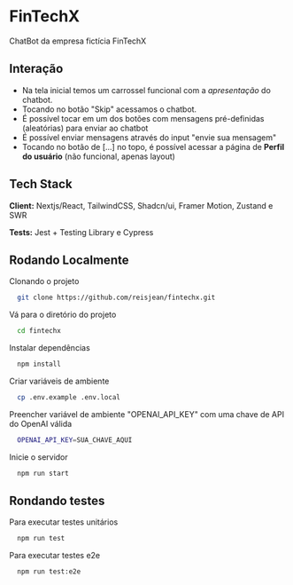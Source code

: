
# FinTechX

ChatBot da empresa fictícia FinTechX

## Interação
- Na tela inicial temos um carrossel funcional com a *apresentação* do chatbot.
- Tocando no botão "Skip" acessamos o chatbot.
- É possível tocar em um dos botões com mensagens pré-definidas (aleatórias) para enviar ao chatbot
- É possível enviar mensagens através do input "envie sua mensagem"
- Tocando no botão de [...] no topo, é possível acessar a página de **Perfil do usuário** (não funcional, apenas layout)

## Tech Stack

**Client:** Nextjs/React, TailwindCSS, Shadcn/ui, Framer Motion, Zustand e SWR

**Tests:** Jest + Testing Library e Cypress

## Rodando Localmente

Clonando o projeto

```bash
  git clone https://github.com/reisjean/fintechx.git
```

Vá para o diretório do projeto

```bash
  cd fintechx
```

Instalar dependências

```bash
  npm install
```

Criar variáveis de ambiente

```bash
  cp .env.example .env.local
```

Preencher variável de ambiente "OPENAI_API_KEY" com uma chave de API do OpenAI válida

```bash
  OPENAI_API_KEY=SUA_CHAVE_AQUI
```

Inicie o servidor

```bash
  npm run start
```

## Rondando testes

Para executar testes unitários

```bash
  npm run test
```

Para executar testes e2e

```bash
  npm run test:e2e
```
